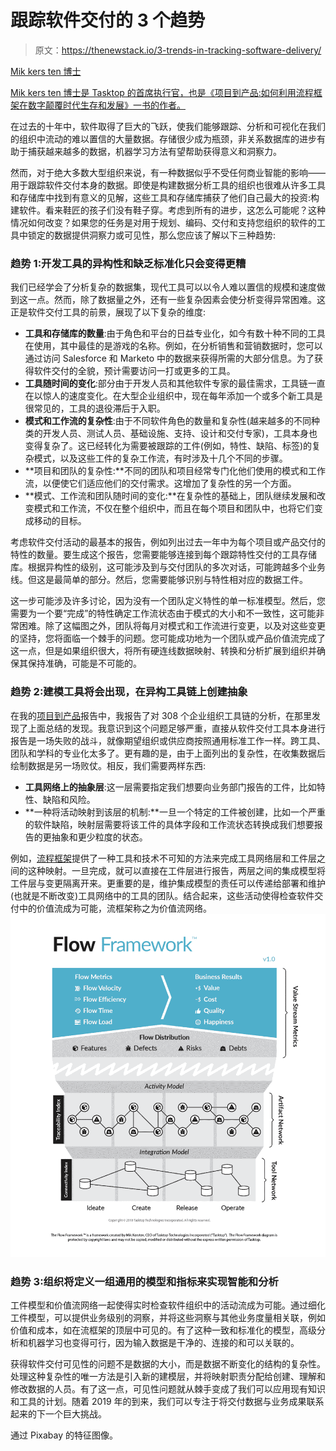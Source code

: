 # 跟踪软件交付的 3 个趋势

> 原文：<https://thenewstack.io/3-trends-in-tracking-software-delivery/>

[](https://www.tasktop.com/mik-kersten)

[Mik kers ten 博士](https://www.tasktop.com/mik-kersten)

[Mik kers ten 博士是 Tasktop 的首席执行官，也是《项目到产品:如何利用流程框架在数字颠覆时代生存和发展》一书的作者。](https://www.tasktop.com/mik-kersten)

[](https://www.tasktop.com/mik-kersten)[](https://www.tasktop.com/mik-kersten)

在过去的十年中，软件取得了巨大的飞跃，使我们能够跟踪、分析和可视化在我们的组织中流动的难以置信的大量数据。存储很少成为瓶颈，非关系数据库的进步有助于捕获越来越多的数据，机器学习方法有望帮助获得意义和洞察力。

然而，对于绝大多数大型组织来说，有一种数据似乎不受任何商业智能的影响——用于跟踪软件交付本身的数据。即使是构建数据分析工具的组织也很难从许多工具和存储库中找到有意义的见解，这些工具和存储库捕获了他们自己最大的投资:构建软件。看来鞋匠的孩子们没有鞋子穿。考虑到所有的进步，这怎么可能呢？这种情况如何改变？如果您的任务是对用于规划、编码、交付和支持您组织的软件的工具中锁定的数据提供洞察力或可见性，那么您应该了解以下三种趋势:

### 趋势 1:开发工具的异构性和缺乏标准化只会变得更糟

我们已经学会了分析复杂的数据集，现代工具可以以令人难以置信的规模和速度做到这一点。然而，除了数据量之外，还有一些复杂因素会使分析变得异常困难。这正是软件交付工具的前景，展现了以下复杂的维度:

*   **工具和存储库的数量**:由于角色和平台的日益专业化，如今有数十种不同的工具在使用，其中最佳的是游戏的名称。例如，在分析销售和营销数据时，您可以通过访问 Salesforce 和 Marketo 中的数据来获得所需的大部分信息。为了获得软件交付的全貌，预计需要访问一打或更多的工具。
*   **工具随时间的变化**:部分由于开发人员和其他软件专家的最佳需求，工具链一直在以惊人的速度变化。在大型企业组织中，现在每年添加一个或多个新工具是很常见的，工具的退役滞后于入职。
*   **模式和工作流的复杂性**:由于不同软件角色的数量和复杂性(越来越多的不同种类的开发人员、测试人员、基础设施、支持、设计和交付专家)，工具本身也变得复杂了。这已经转化为需要被跟踪的工件(例如，特性、缺陷、标签)的复杂模式，以及这些工件的复杂工作流，有时涉及十几个不同的步骤。
*   **项目和团队的复杂性:**不同的团队和项目经常专门化他们使用的模式和工作流，以便使它们适应他们的交付需求。这增加了复杂性的另一个方面。
*   **模式、工作流和团队随时间的变化:**在复杂性的基础上，团队继续发展和改变模式和工作流，不仅在整个组织中，而且在每个项目和团队中，也将它们变成移动的目标。

考虑软件交付活动的最基本的报告，例如列出过去一年中为每个项目或产品交付的特性的数量。要生成这个报告，您需要能够连接到每个跟踪特性交付的工具存储库。根据异构性的级别，这可能涉及到与交付团队的多次对话，可能跨越多个业务线。但这是最简单的部分。然后，您需要能够识别与特性相对应的数据工件。

这一步可能涉及许多讨论，因为没有一个团队定义特性的单一标准模型。然后，您需要为一个要“完成”的特性确定工作流状态由于模式的大小和不一致性，这可能非常困难。除了这幅图之外，团队将每月对模式和工作流进行变更，以及对这些变更的坚持，您将面临一个棘手的问题。您可能成功地为一个团队或产品价值流完成了这一点，但是如果组织很大，将所有硬连线数据映射、转换和分析扩展到组织并确保其保持准确，可能是不可能的。

### 趋势 2:建模工具将会出现，在异构工具链上创建抽象

在我的[项目到产品](http://projecttoproduct.org/)报告中，我报告了对 308 个企业组织工具链的分析，在那里发现了上面总结的发现。我意识到这个问题足够严重，直接从软件交付工具本身进行报告是一场失败的战斗，就像期望组织或供应商按照通用标准工作一样。跨工具、团队和学科的专业化太多了。更有趣的是，由于上面列出的复杂性，在收集数据后绘制数据是另一场败仗。相反，我们需要两样东西:

*   **工具网络上的抽象层**:这一层需要指定我们想要向业务部门报告的工件，比如特性、缺陷和风险。
*   **一种将活动映射到该层的机制:**一旦一个特定的工件被创建，比如一个严重的软件缺陷，映射层需要将该工件的具体字段和工作流状态转换成我们想要报告的更抽象和更少粒度的状态。

例如，[流程框架](https://flowframework.org/)提供了一种工具和技术不可知的方法来完成工具网络层和工件层之间的这种映射。一旦完成，就可以直接在工件层进行报告，两层之间的集成模型将工件层与变更隔离开来。更重要的是，维护集成模型的责任可以传递给部署和维护(也就是不断改变)工具网络中的工具的团队。结合起来，这些活动使得检查软件交付中的价值流成为可能，流框架称之为价值流网络。 [![](img/329a059e8ac6f7ee5abac8aaee7d3dd9.png)](https://cdn.thenewstack.io/media/2019/03/1fb3d3d9-saanalytics.png)

### 趋势 3:组织将定义一组通用的模型和指标来实现智能和分析

工件模型和价值流网络一起使得实时检查软件组织中的活动流成为可能。通过细化工件模型，可以提供业务级别的洞察，并将这些洞察与其他业务度量相关联，例如价值和成本，如在流框架的顶层中可见的。有了这种一致和标准化的模型，高级分析和机器学习也变得可行，因为输入数据是干净的、连接的和可以关联的。

获得软件交付可见性的问题不是数据的大小，而是数据不断变化的结构的复杂性。处理这种复杂性的唯一方法是引入新的建模层，并将映射职责分配给创建、理解和修改数据的人员。有了这一点，可见性问题就从棘手变成了我们可以应用现有知识和工具的计划。随着 2019 年的到来，我们可以专注于将交付数据与业务成果联系起来的下一个巨大挑战。

通过 Pixabay 的特征图像。

<svg xmlns:xlink="http://www.w3.org/1999/xlink" viewBox="0 0 68 31" version="1.1"><title>Group</title> <desc>Created with Sketch.</desc></svg>